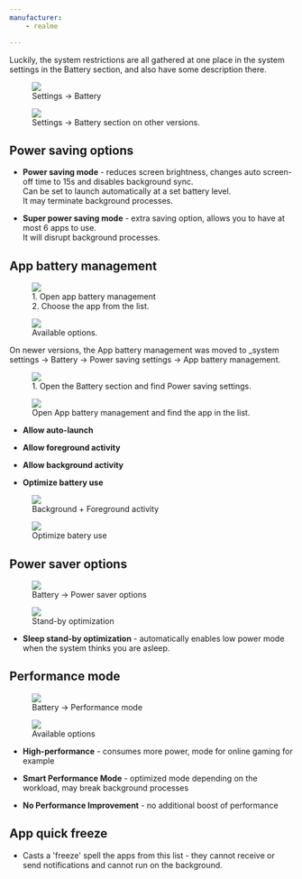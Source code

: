 ```yaml
---
manufacturer: 
    - realme

---
```


Luckily, the system restrictions are all gathered at one place in the system settings in the Battery section, and also have some description there.

<div class="img-block">
  <figure>
    <img src="/assets/img/realme/realme_1.jpg">
    <figcaption>Settings -> Battery</figcaption>
  </figure>

  <figure>
    <img src="/assets/img/realme/realme_new_battery.jpg">
    <figcaption>Settings -> Battery section on other versions.</figcaption>
  </figure>

</div>


## Power saving options

* <strong>Power saving mode</strong> - reduces screen brightness, changes auto screen-off time to 15s and disables background sync.<br>
Can be set to launch automatically at a set battery level.<br>
It may terminate background processes.<br>

* <strong>Super power saving mode</strong>  - extra saving option, allows you to have at most 6 apps to use.<br>
It will disrupt background processes.


## App battery management

<div class="img-block">
  <figure>
    <img src="/assets/img/realme/realme_2.jpg">
    <figcaption>1. Open app battery management     <br> 2. Choose the app from the list.</figcaption>
  </figure>

  <figure>
    <img src="/assets/img/realme/realme_3.jpg">
    <figcaption>Available options.</figcaption>
  </figure>
</div>

On newer versions, the App battery management was moved to _system settings → Battery → Power saving settings → App battery management.

<div class="img-block">
  <figure>
    <img src="/assets/img/realme/realme_power_saving_settings.jpg">
    <figcaption>1. Open the Battery section and find Power saving settings.</figcaption>
  </figure>

  <figure>
    <img src="/assets/img/realme/realme_app_battery_management.jpg">
    <figcaption>Open App battery management and find the app in the list.</figcaption>
  </figure>
</div>


* <strong>Allow auto-launch</strong>

* <strong>Allow foreground activity</strong>

* <strong>Allow background activity</strong>

* <strong>Optimize battery use</strong>

<div class="img-block">
  <figure>
    <img src="/assets/img/realme/realme_allow_background_activity.jpg">
    <figcaption>Background + Foreground activity</figcaption>
  </figure>

   <figure>
    <img src="/assets/img/realme/realme_optimize_battery use.jpg">
    <figcaption>Optimize batery use</figcaption>
  </figure>  
</div>


## Power saver options

<div class="img-block">
  <figure>
    <img src="/assets/img/realme/realme_4.jpg">
    <figcaption>Battery -> Power saver options</figcaption>
  </figure>

  <figure>
    <img src="/assets/img/realme/realme_5.jpg">
    <figcaption>Stand-by optimization</figcaption>
  </figure>
</div>

* <strong>Sleep stand-by optimization</strong> - automatically enables low power mode when the system thinks you are asleep.


## Performance mode

<div class="img-block">
  <figure>
    <img src="/assets/img/realme/realme_6.jpg">
    <figcaption>Battery -> Performance mode</figcaption>
  </figure>

  <figure>
    <img src="/assets/img/realme/realme_7.jpg">
    <figcaption>Available options</figcaption>
  </figure>
</div>


* <strong>High-performance</strong> - consumes more power, mode for online gaming for example

* <strong>Smart Performance Mode</strong> - optimized mode depending on the workload, may break background processes

*  <strong>No Performance Improvement</strong> - no additional boost of performance


## App quick freeze

* Casts a 'freeze' spell the apps from this list - they cannot receive or send notifications and cannot run on the background.
